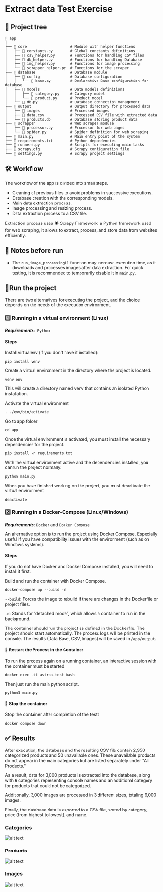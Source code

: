 
  
# Extract data Test Exercise

## 🌲 Project tree

```
📂 app
|
├── 📂 core                    # Module with helper functions
│   ├── 📜 constants.py        # Global constants definitions
│   ├── 📜 csv_helper.py       # Functions for handling CSV files
│   ├── 📜 db_helper.py        # Functions for handling Database 
│   ├── 📜 img_helper.py       # Functions for image processing
│   └── 📜 scrapper_helper.py  # Functions for the scraper
├── 📂 database                # Database module
│   ├── 📂 config              # Database configuration
│   │   └── 📜 base.py         # Declarative Base configuration for database
│   ├── 📂 models              # Data models definitions
│   │   ├── 📜 category.py     # Category model
│   │   └── 📜 product.py      # Product model
│   └── 📜 db.py               # Database connection management
├── 📂 output                  # Output directory for processed data
│   ├── 📂 images              # Processed images
│   ├── 📄 data.csv            # Processed CSV file with extracted data
│   └── 📄 products.db         # Database storing product data
├── 📂 scrapper                # Web scraper module
│   ├── 📜 processor.py        # Processor for web pages
│   └── 📜 spider.py           # Spider definition for web scraping
├── 📜 main.py                 # Main entry point of the system
├── 📄 requirements.txt        # Python dependencies
├── 📜 runners.py              # Scripts for executing main tasks
├── 📄 scrapy.cfg              # Scrapy configuration file
└── 📜 settings.py             # Scrapy project settings
```

## 🛠️ Workflow

The workflow of the app is divided into small steps.
- Cleaning of previous files to avoid problems in successive executions.
- Database creation with the corresponding models.
- Main data extraction process.
- Image processing and resizing process.
- Data extraction process to a CSV file.


Extraction process uses 🕷️ Scrapy Framework, a Python framework used for web scraping, it allows to extract, process, and store data from websites efficiently.

## 📝 Notes before run

- The ```run_image_processing()``` function may increase execution time, as it downloads and processes images after data extraction. For quick testing, it is recommended to temporarily disable it in ```main.py```.


## 🚀Run the project

There are two alternatives for executing the project, and the choice depends on the needs of the execution environment.


### 1️⃣ Running in a virtual environment (Linux)

***Requirements***:``` Python```

#### Steps

Install virtualenv (if you don't have it installed):

```
pip install venv
```
Create a virtual environment in the directory where the project is located.

```
venv env
```
This will create a directory named venv that contains an isolated Python installation.

Activate the virtual environment

```
. ./env/bin/activate
```

Go to app folder
```
cd app
```

Once the virtual environment is activated, you must install the necessary dependencies for the project.

```
pip install -r requirements.txt
```

With the virtual environment active and the dependencies installed, you canrun the project normally. 

```
python main.py
```

When you have finished working on the project, you must deactivate the virtual environment

```
deactivate
```

### 2️⃣ Running in a Docker-Compose (Linux/Windows)

***Requirements***: ```Docker``` and ```Docker Compose```

An alternative option is to run the project using Docker Compose. Especially useful if you have compatibility issues with the environment (such as on Windows systems).


#### Steps

If you do not have Docker and Docker Compose installed, you will need to install it first.

Build and run the container with Docker Compose.

```
docker-compose up --build -d
```

```--build```: Forces the image to rebuild if there are changes in the Dockerfile or project files.

```-d```: Stands for “detached mode”, which allows a container to run in the background.

The container should run the project as defined in the Dockerfile. The project should start automatically.
The process logs will be printed in the console.
The results (Data Base, CSV, Images) will be saved in `/app/output`.

#### 🔄 Restart the Process in the Container 

To run the process again on a running container, an interactive session with the container must be started.

```
docker exec -it astrea-test bash
```

Then just run the main python script.

```
python3 main.py
```

#### 🛑 Stop the container

Stop the container after completion of the tests

```
docker compose down
```
 
## ✅ Results

After execution, the database and the resulting CSV file contain 2,950 categorized products and 50 unavailable ones. These unavailable products do not appear in the main categories but are listed separately under "All Products."

As a result, data for 3,000 products is extracted into the database, along with 6 categories representing console names and an additional category for products that could not be categorized.

Additionally, 3,000 images are processed in 3 different sizes, totaling 9,000 images.

Finally, the database data is exported to a CSV file, sorted by category, price (from highest to lowest), and name.



### Categories

![alt text](./images/categories.png)

### Products

![alt text](./images/all_products.png)

### Images

![alt text](./images/images.png)


